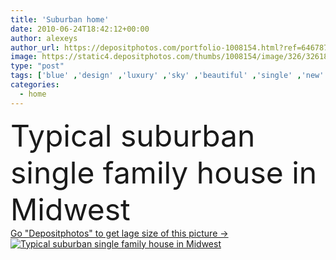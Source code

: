 ```yaml
---
title: 'Suburban home'
date: 2010-06-24T18:42:12+00:00
author: alexeys
author_url: https://depositphotos.com/portfolio-1008154.html?ref=64678756
image: https://static4.depositphotos.com/thumbs/1008154/image/326/3261889/api_thumb_450.jpg?forcejpeg=true
type: "post"
tags: ['blue' ,'design' ,'luxury' ,'sky' ,'beautiful' ,'single' ,'new' ,'grass' ,'lawn' ,'garden' ,'tree' ,'family' ,'modern' ,'easter' ,'elements' ,'architecture' ,'building' ,'center' ,'estate' ,'exterior' ,'house' ,'real' ,'home' ,'roof' ,'clear' ,'dream' ,'fingers' ,'with' ,'lifestyle' ,'simple' ,'american' ,'investment' ,'usa' ,'property' ,'brick' ,'suburban' ,'in' ,'arch' ,'front' ,'outside' ,'houses' ,'residential' ,'garage' ,'families' ,'homes' ,'driveway' ,'neat' ,'of' ,'dom' ,'yard' ]
categories: 
  - home
---
```

<div aling="center">
            <font size="60"> Typical suburban single family house in Midwest</font>   
</div>
<div>
    <a href='https://static4.depositphotos.com/thumbs/1008154/image/326/3261889/api_thumb_450.jpg?forcejpeg=true?ref=64678756' target=_blank > Go "Depositphotos" to get lage size of this picture ->
        <img href='https://static4.depositphotos.com/thumbs/1008154/image/326/3261889/api_thumb_450.jpg?forcejpeg=true?ref=64678756' src='https://static4.depositphotos.com/1008154/326/i/950/depositphotos_3261889-stock-photo-suburban-home.jpg?forcejpeg=true' alt='Typical suburban single family house in Midwest' >
    </a>
</div>
